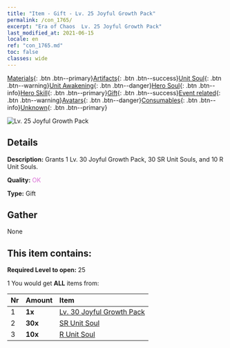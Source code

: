 ```yaml
---
title: "Item - Gift - Lv. 25 Joyful Growth Pack"
permalink: /con_1765/
excerpt: "Era of Chaos  Lv. 25 Joyful Growth Pack"
last_modified_at: 2021-06-15
locale: en
ref: "con_1765.md"
toc: false
classes: wide
---
```

 [Materials](/Items/){: .btn .btn--primary}[Artifacts](/Items/Artifacts/){: .btn .btn--success}[Unit Soul](/Items/UnitSoul/){: .btn .btn--warning}[Unit Awakening](/Items/UnitAwakening/){: .btn .btn--danger}[Hero Soul](/Items/HeroSoul/){: .btn .btn--info}[Hero Skill](/Items/HeroSkill/){: .btn .btn--primary}[Gift](/Items/Gift/){: .btn .btn--success}[Event related](/Items/Events/){: .btn .btn--warning}[Avatars](/Items/Avatars/){: .btn .btn--danger}[Consumables](/Items/Consumables/){: .btn .btn--info}[Unknown](/Items/Unknown/){: .btn .btn--primary}

 ![Lv. 25 Joyful Growth Pack](/images/t/i_907219.png)

## Details
 **Description:** Grants 1 Lv. 30 Joyful Growth Pack, 30 SR Unit Souls, and 10 R Unit Souls.

 **Quality:** <span style="color: #DA70D6">OK</span>

 **Type:** Gift

## Gather

  None

## This item contains:

 **Required Level to open:** 25

 1 You would get **ALL** items  from:

  | Nr | Amount |     Item    |
  |:---|:-------|:------------|
  | 1 |  **1x** | [Lv. 30 Joyful Growth Pack](/Items/con_1766/) |  | 
  | 2 |  **30x** | [SR Unit Soul](/Items/con_534/) |  | 
  | 3 |  **10x** | [R Unit Soul](/Items/con_533/) |  | 
